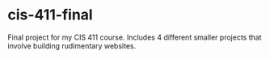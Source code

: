 # cis-411-final
Final project for my CIS 411 course. Includes 4 different smaller projects that involve building rudimentary websites.
